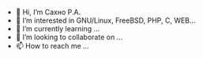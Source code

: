 - 👋 Hi, I’m Сахно Р.А.
- 👀 I’m interested in GNU/Linux, FreeBSD, PHP, C, WEB...
- 🌱 I’m currently learning ...
- 💞️ I’m looking to collaborate on ...
- 📫 How to reach me ...

<!---
ramanzes/ramanzes is a ✨ special ✨ repository because its `README.md` (this file) appears on your GitHub profile.
You can click the Preview link to take a look at your changes.
--->

